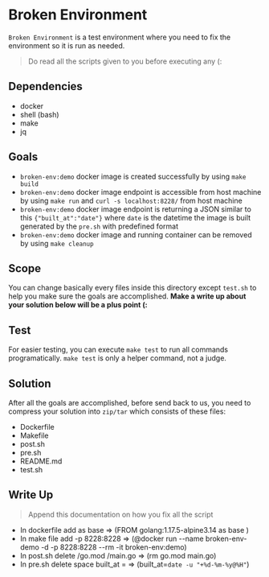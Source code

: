 # Broken Environment

`Broken Environment` is a test environment where you need to fix the environment so it is run as needed.

> Do read all the scripts given to you before executing any (:

## Dependencies

- docker
- shell (bash)
- make
- jq

## Goals

- `broken-env:demo` docker image is created successfully by using `make build`
- `broken-env:demo` docker image endpoint is accessible from host machine by using `make run` and `curl -s localhost:8228/` from host machine
- `broken-env:demo` docker image endpoint is returning a JSON similar to this `{"built_at":"date"}` where `date` is the datetime the image is built generated by the `pre.sh` with predefined format
- `broken-env:demo` docker image and running container can be removed by using `make cleanup`

## Scope

You can change basically every files inside this directory except `test.sh` to help you make sure the goals are accomplished. **Make a write up about your solution below will be a plus point (:**

## Test

For easier testing, you can execute `make test` to run all commands programatically.
`make test` is only a helper command, not a judge.

## Solution

After all the goals are accomplished, before send back to us, you need to compress your solution into `zip/tar` which consists of these files:

- Dockerfile
- Makefile
- post.sh
- pre.sh
- README.md
- test.sh

## Write Up

> Append this documentation on how you fix all the script

- In dockerfile add as base => (FROM golang:1.17.5-alpine3.14 as base )
- In make file add -p 8228:8228 => (@docker run --name broken-env-demo -d -p 8228:8228 --rm -it broken-env:demo)
- In post.sh delete /go.mod /main.go => (rm go.mod main.go)
- In pre.sh delete space built_at =  => (built_at=`date -u "+%d-%m-%y@%H"`)
